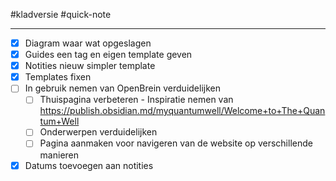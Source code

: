 #kladversie  #quick-note

---

- [x] Diagram waar wat opgeslagen
- [x] Guides een tag en eigen template geven
- [x] Notities nieuw simpler template
- [x] Templates fixen
- [ ] In gebruik nemen van OpenBrein verduidelijken
	- [ ] Thuispagina verbeteren - Inspiratie nemen van https://publish.obsidian.md/myquantumwell/Welcome+to+The+Quantum+Well
	- [ ] Onderwerpen verduidelijken
	- [ ] Pagina aanmaken voor navigeren van de website op verschillende manieren
- [x] Datums toevoegen aan notities
